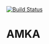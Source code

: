 [![Build Status](https://travis-ci.org/casche/amka.svg?branch=master)](https://travis-ci.org/casche/amka)
# AMKA
